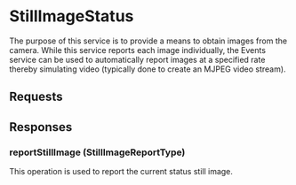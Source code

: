 # StillImageStatus
The purpose of this service is to provide a means to obtain images from the camera. While this service reports each image individually, the Events service can be used to automatically report images at a specified rate thereby simulating video (typically done to create an MJPEG video stream).

## Requests

## Responses
### reportStillImage (StillImageReportType)
This operation is used to report the current status still image.
